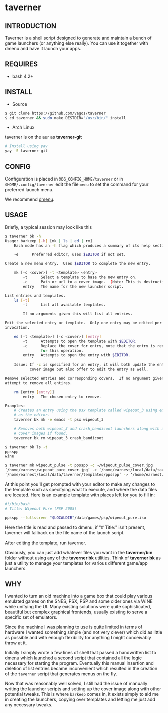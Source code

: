 # taverner

## INTRODUCTION

Taverner is a shell script designed
to generate and maintain a bunch of game launchers (or anything else
really). You can use it together with dmenu and have it 
launch your apps.


## REQUIRES

- bash 4.2+

## INSTALL

* Source

```bash
$ git clone https://github.com/vagos/taverner
$ cd taverner && sudo make DESTDIR="/usr/bin/" install
```

* Arch Linux

taverner is on the aur as **taverner-git**

```bash
# Install using yay
yay -S taverner-git
```

## CONFIG

Configuration is placed in ```XDG_CONFIG_HOME/taverner``` or 
in ```$HOME/.config/taverner``` edit the file ```menu``` to 
set the command for your preferred launch menu. 

We recommend [dmenu](https://github.com/stilvoid/dmenu).


## USAGE

Briefly, a typical session may look like this

```bash
$ taverner bk -h
Usage: barkeep [-h] [mk | ls | ed | rm]
    Each mode has an -h flag which produces a summary of its help section.

    -e      Preferred editor, uses $EDITOR if not set.

Create a new menu entry.  Uses $EDITOR to complete the new entry.

    mk [-c <cover>] -t <template> <entry>
        -t      Select a template to base the new entry on.
        -c      Path or url to a cover image.  (Note: This is destructive)
        entry   The name for the new launcher script.

List entries and templates.
    ls [-t]
        -t      List all available templates.

        If no arguments given this will list all entries.

Edit the selected entry or template.  Only one entry may be edited per
invocation.

    ed [-t <template>] [-c <cover>] [entry]
        -t      Attempts to open the template with $EDITOR.
        -c      Replace the cover for entry, note that the entry is required
                for this operation.
        entry   Attempts to open the entry with $EDITOR.

    Issue: If -c is specified for an entry, it will both update the entries
           cover image but also offer to edit the entry as well.

Remove selected entries and corresponding covers.  If no argument given,
attempt to remove all entires.

    rm [entry [entry]]
        entry   The chosen entry to remove.

Examples:
    # Creates an entry using the psx template called wipeout_3 using emacs
    # as the editor.
    taverner bk mk -e emacs -t psx wipeout_3

    # Removes both wipeout_3 and crash_bandicoot launchers along with any
    # cover images if found.
    taverner bk rm wipeout_3 crash_bandicoot

$ taverner bk ls -t
ppsspp
wine

$ taverner mk wipeout_pulse -t ppsspp -c ~/wipeout_pulse_cover.jpg
‘/home/earnest/wipeout_pure_cover.jpg’ -> ‘/home/earnest/local/data/taverner/covers/wipeout_pure’
‘/home/earnest/local/data/taverner/templates/ppsspp’ -> ‘/home/earnest/local/data/taverner/bin/wipeout_pure’
```

At this point you'll get prompted with your editor to make any changes
to the template such as specifying what to execute, and where the data
files are located. Here is an example template with places left for you
to fill in:

```bash
#!/bin/bash
# Title: Wipeout Pure (PSP 2005)

ppsspp --fullscreen "$LOCALDIR"/data/games/psp/wipeout_pure.iso
```

Here the title is read and passed to dmenu, if "# Title:" isn't present,
taverner will fallback on the file name of the launch script.

After editing the template, run taverner.

Obviously, you can just add whatever files you want in the __taverner/bin__
folder without using any of the __taverner bk__ utilities. 
Think of __taverner bk__ as just a utility to manage your templates for
various different game/app launchers.

## WHY

  I wanted to turn an old machine into a game box that could play various
  emulated games on the SNES, PSX, PSP and some older ones via WINE while
  unifying the UI. Many existing solutions were quite sophisticated,
  beautiful but complex graphical frontends, usually existing to serve a
  specific set of emulators.

  Since the machine I was planning to use is quite limited in terms of
  hardware I wanted something simple (and not very clever) which did as
  little as possible and with enough flexibility for anything I might
  conceivably throw at it.

  Initially I simply wrote a few lines of shell that passed a handwritten
  list to dmenu which launched a second script that contained all the
  logic necessary for starting the program. Eventually this manual
  insertion and deletion of list entries became inconvenient which
  resulted in the creation of the `taverner` script that generates menus
  on the fly.

  Now that was reasonably well solved, I still had the issue of manually
  writing the launcher scripts and setting up the cover image along with
  other potential tweaks. This is where `barkeep` comes in, it exists
  simply to aid me in creating the launchers, copying over templates and
  letting me just add any necessary tweaks.
